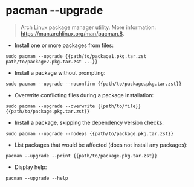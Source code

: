 # pacman --upgrade

> Arch Linux package manager utility.
> More information: <https://man.archlinux.org/man/pacman.8>.

- Install one or more packages from files:

`sudo pacman --upgrade {{path/to/package1.pkg.tar.zst path/to/package2.pkg.tar.zst ...}}`

- Install a package without prompting:

`sudo pacman --upgrade --noconfirm {{path/to/package.pkg.tar.zst}}`

- Overwrite conflicting files during a package installation:

`sudo pacman --upgrade --overwrite {{path/to/file}} {{path/to/package.pkg.tar.zst}}`

- Install a package, skipping the dependency version checks:

`sudo pacman --upgrade --nodeps {{path/to/package.pkg.tar.zst}}`

- List packages that would be affected (does not install any packages):

`pacman --upgrade --print {{path/to/package.pkg.tar.zst}}`

- Display help:

`pacman --upgrade --help`
